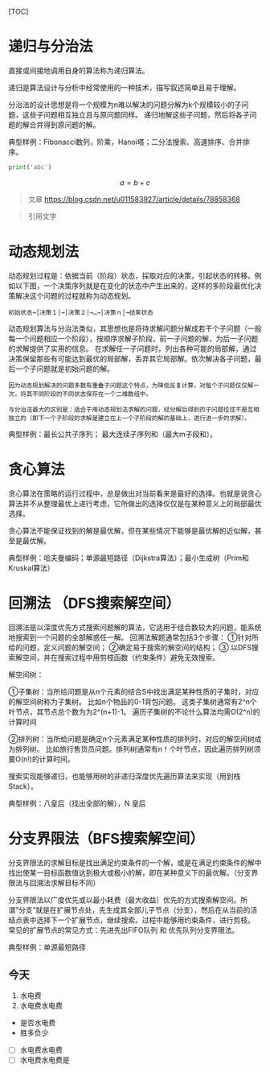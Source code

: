 [TOC]



# 递归与分治法

直接或间接地调用自身的算法称为递归算法。

递归是算法设计与分析中经常使用的一种技术，描写叙述简单且易于理解。

分治法的设计思想是将一个规模为n难以解决的问题分解为k个规模较小的子问题，这些子问题相互独立且与原问题同样。
递归地解这些子问题，然后将各子问题的解合并得到原问题的解。

典型样例：Fibonacci数列，阶乘，Hanoi塔；二分法搜索、高速排序、合并排序。

```python
print('abc')
```

$$
a=b+c
$$

> 文章 https://blog.csdn.net/u011583927/article/details/78858368



[文章]: https://blog.csdn.net/u011583927/article/details/78858368	"水电费"





> 引用文字

[^的方式多少房贷]: 是发送到发送到发送到



# 动态规划法
动态规划过程是：依据当前（阶段）状态，採取对应的决策，引起状态的转移。例如以下图，一个决策序列就是在变化的状态中产生出来的，这样的多阶段最优化决策解决这个问题的过程就称为动态规划。

    初始状态→│决策１│→│决策２│→…→│决策ｎ│→结束状态

动态规划算法与分治法类似，其思想也是将待求解问题分解成若干个子问题（一般每一个问题相应一个阶段），按顺序求解子阶段，前一子问题的解，为后一子问题的求解提供了实用的信息。
在求解任一子问题时，列出各种可能的局部解，通过决策保留那些有可能达到最优的局部解，丢弃其它局部解。依次解决各子问题，最后一个子问题就是初始问题的解。

    因为动态规划解决的问题多数有重叠子问题这个特点，为降低反复计算，对每个子问题仅仅解一次，将其不同阶段的不同状态保存在一个二维数组中。
    
    与分治法最大的区别是：适合于用动态规划法求解的问题，经分解后得到的子问题往往不是互相独立的（即下一个子阶段的求解是建立在上一个子阶段的解的基础上，进行进一步的求解）。

典型样例：最长公共子序列； 最大连续子序列和（最大m子段和）。


# 贪心算法
贪心算法在策略的运行过程中，总是做出对当前看来是最好的选择。也就是说贪心算法并不从整理最优上进行考虑，它所做出的选择仅仅是在某种意义上的局部最优选择。

贪心算法不能保证找到的解是最优解，但在某些情况下能够是最优解的近似解，甚至是最优解。

典型样例：哈夫曼编码；单源最短路径（Dijkstra算法）；最小生成树（Prim和Kruskal算法）


# 回溯法 （DFS搜索解空间）
回溯法是以深度优先方式搜索问题解的算法，它适用于组合数较大的问题，能系统地搜索到一个问题的全部解惑任一解。
回溯法解题通常包括3个步骤：
①针对所给的问题，定义问题的解空间；
②确定易于搜索的解空间的结构；
③ 以DFS搜索解空间，并在搜索过程中用剪枝函数（约束条件）避免无效搜索。

解空间树：

①子集树：当所给问题是从n个元素的结合S中找出满足某种性质的子集时，对应的解空间树称为子集树。
比如n个物品的0-1背包问题。
这类子集树通常有2^n个叶节点，其节点总个数为为2^(n+1)-1。
遍历子集树的不论什么算法均需O(2^n)的计算时间

②排列树：当所给问题是确定n个元素满足某种性质的排列时，对应的解空间树成为排列树。
比如旅行售货员问题。排列树通常有n！个叶节点，因此遍历排列树须要O(n!)的计算时间。

搜索实现能够递归，也能够用树的非递归深度优先遍历算法来实现（用到栈Stack）。

典型样例：八皇后（找出全部的解），N 皇后


# 分支界限法（BFS搜索解空间）
分支界限法的求解目标是找出满足约束条件的一个解，或是在满足约束条件的解中找出使某一目标函数值达到极大或极小的解，即在某种意义下的最优解。（分支界限法与回溯法求解目标不同）

分支界限法以广度优先或以最小耗费（最大收益）优先的方式搜索解空间。所谓“分支”就是在扩展节点处，先生成其全部儿子节点（分支），然后在从当前的活结点表中选择下一个扩展节点，继续搜索。过程中能够用约束条件，进行剪枝。
常见的扩展节点的常见方式：先进先出FIFO队列 和 优先队列分支界限法。

典型样例：单源最短路径







## 今天

1. 水电费
2. 水电费水电费





- 是否水电费
- 胜多负少





- [ ] 水电费水电费
- [ ] 水电费水电费是